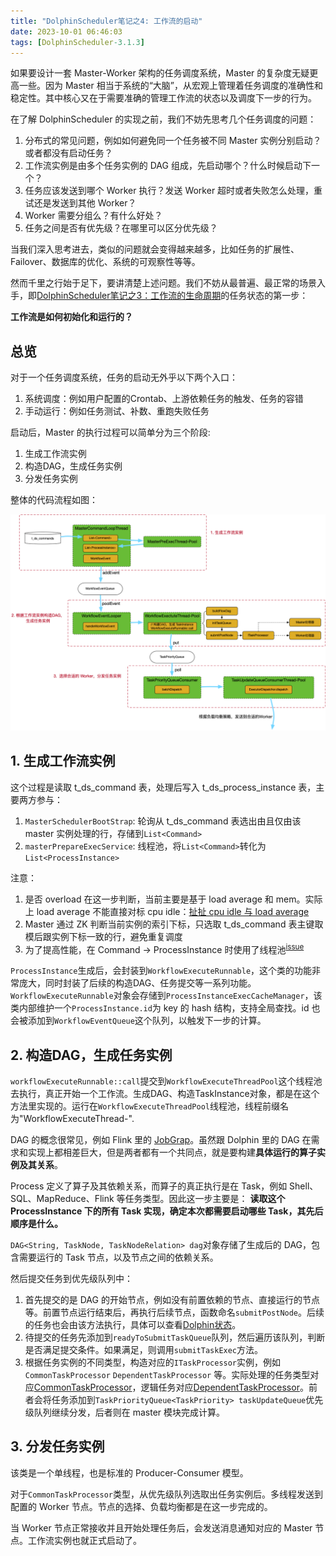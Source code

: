 ```yaml
---
title: "DolphinScheduler笔记之4: 工作流的启动"
date: 2023-10-01 06:46:03
tags: [DolphinScheduler-3.1.3]
---
```


如果要设计一套 Master-Worker 架构的任务调度系统，Master 的复杂度无疑更高一些。因为 Master 相当于系统的“大脑”，从宏观上管理着任务调度的准确性和稳定性。其中核心又在于需要准确的管理工作流的状态以及调度下一步的行为。

在了解 DolphinScheduler 的实现之前，我们不妨先思考几个任务调度的问题：

1. 分布式的常见问题，例如如何避免同一个任务被不同 Master 实例分别启动？或者都没有启动任务？  
2. 工作流实例是由多个任务实例的 DAG 组成，先启动哪个？什么时候启动下一个？  
3. 任务应该发送到哪个 Worker 执行？发送 Worker 超时或者失败怎么处理，重试还是发送到其他 Worker？  
4. Worker 需要分组么？有什么好处？    
5. 任务之间是否有优先级？在哪里可以区分优先级？   

当我们深入思考进去，类似的问题就会变得越来越多，比如任务的扩展性、Failover、数据库的优化、系统的可观察性等等。

然而千里之行始于足下，要讲清楚上述问题。我们不妨从最普遍、最正常的场景入手，即[DolphinScheduler笔记之3：工作流的生命周期](https://izualzhy.cn/ds-how-process-state)的任务状态的第一步：

**工作流是如何初始化和运行的？**

## 总览

对于一个任务调度系统，任务的启动无外乎以下两个入口：
1. 系统调度：例如用户配置的Crontab、上游依赖任务的触发、任务的容错  
2. 手动运行：例如任务测试、补数、重跑失败任务    

启动后，Master 的执行过程可以简单分为三个阶段:

1. 生成工作流实例  
2. 构造DAG，生成任务实例     
3. 分发任务实例    

整体的代码流程如图：

![工作流的初始化和启动](/assets/images/dolphin/dolphin/master-start-process.png)


## 1. 生成工作流实例  

这个过程是读取 t_ds_command 表，处理后写入 t_ds_process_instance 表，主要两方参与：  
1. `MasterSchedulerBootStrap`: 轮询从 t_ds_command 表选出由且仅由该 master 实例处理的行，存储到`List<Command>`  
2. `masterPrepareExecService`: 线程池，将`List<Command>`转化为`List<ProcessInstance>`  

注意：  
1. 是否 overload 在这一步判断，当前主要是基于 load average 和 mem。实际上 load average 不能直接对标 cpu idle：[扯扯 cpu idle 与 load average](https://izualzhy.cn/sys-idle-load)  
2. Master 通过 ZK 判断当前实例的索引下标，只选取 t_ds_command 表主键取模后跟实例下标一致的行，避免重复调度  
3. 为了提高性能，在 Command -> ProcessInstance 时使用了线程池<sup>[issue](https://github.com/apache/dolphinscheduler/issues/6849)</sup>  

`ProcessInstance`生成后，会封装到`WorkflowExecuteRunnable`，这个类的功能非常庞大，同时封装了后续的构造DAG、任务提交等一系列功能。  
`WorkflowExecuteRunnable`对象会存储到`ProcessInstanceExecCacheManager`，该类内部维护一个`ProcessInstance.id`为 key 的 hash 结构，支持全局查找。id 也会被添加到`WorkflowEventQueue`这个队列，以触发下一步的计算。

## 2. 构造DAG，生成任务实例     

`workflowExecuteRunnable::call`提交到`WorkflowExecuteThreadPool`这个线程池去执行，真正开始一个工作流。生成DAG、构造TaskInstance对象，都是在这个方法里实现的。运行在`WorkflowExecuteThreadPool`线程池，线程前缀名为"WorkflowExecuteThread-".

DAG 的概念很常见，例如 Flink 里的 [JobGrap](https://izualzhy.cn/flink-source-job-graph)。虽然跟 Dolphin 里的 DAG 在需求和实现上都相差巨大，但是两者都有一个共同点，就是要构建**具体运行的算子实例及其关系**。

Process 定义了算子及其依赖关系，而算子的真正执行是在 Task，例如 Shell、SQL、MapReduce、Flink 等任务类型。因此这一步主要是：  **读取这个 ProcessInstance 下的所有 Task 实现，确定本次都需要启动哪些 Task，其先后顺序是什么。**

`DAG<String, TaskNode, TaskNodeRelation> dag`对象存储了生成后的 DAG，包含需要运行的 Task 节点，以及节点之间的依赖关系。

然后提交任务到优先级队列中：

1. 首先提交的是 DAG 的开始节点，例如没有前置依赖的节点、直接运行的节点等。前置节点运行结束后，再执行后续节点，函数命名`submitPostNode`。后续的任务也会由该方法执行，具体可以查看[Dolphin状态](https://izualzhy.cn/ds-state-machine-first)。   
2. 待提交的任务先添加到`readyToSubmitTaskQueue`队列，然后遍历该队列，判断是否满足提交条件。如果满足，则调用`submitTaskExec`方法。  
3. 根据任务实例的不同类型，构造对应的`ITaskProcessor`实例，例如 `CommonTaskProcessor` `DependentTaskProcessor` 等。实际处理的任务类型对应[CommonTaskProcessor](http://izualzhy.cn/ds-commontaskprocessor)，逻辑任务对应[DependentTaskProcessor](https://izualzhy.cn/ds-dependent)。前者会将任务添加到`TaskPriorityQueue<TaskPriority> taskUpdateQueue`优先级队列继续分发，后者则在 master 模块完成计算。  

## 3. 分发任务实例    

该类是一个单线程，也是标准的 Producer-Consumer 模型。

对于`CommonTaskProcessor`类型，从优先级队列选取出任务实例后。多线程发送到配置的 Worker 节点。节点的选择、负载均衡都是在这一步完成的。

当 Worker 节点正常接收并且开始处理任务后，会发送消息通知对应的 Master 节点。工作流实例也就正式启动了。  

